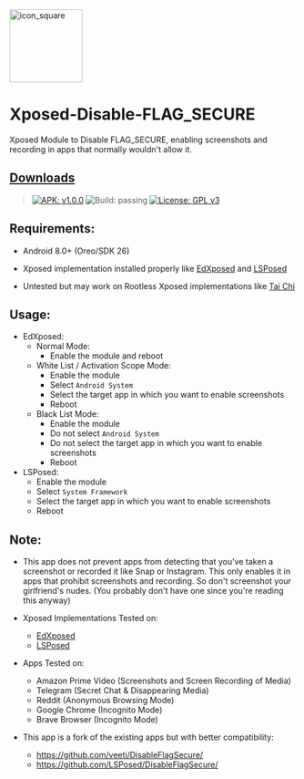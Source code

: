 <img width="128" height="128" src="https://i.imgur.com/MFgAUdY.png" alt="icon_square">

# Xposed-Disable-FLAG_SECURE

Xposed Module to Disable FLAG_SECURE, enabling screenshots and recording in apps that normally wouldn't allow it.

## [Downloads](https://github.com/VarunS2002/Xposed-Disable-FLAG_SECURE/releases/)

>[![APK: v1.0.0](https://img.shields.io/badge/APK-v1.0.0-brightgreen)](https://github.com/VarunS2002/Xposed-Disable-FLAG_SECURE/releases/download/1.0.0/Xposed-Disable-FLAG_SECURE_1.0.0.apk)
![Build: passing](https://img.shields.io/badge/build-passing-brightgreen)
[![License: GPL v3](https://img.shields.io/badge/License-GPLv3-blue.svg)](https://www.gnu.org/licenses/gpl-3.0)

## Requirements:

- Android 8.0+ (Oreo/SDK 26)

- Xposed implementation installed properly like [EdXposed](https://github.com/ElderDrivers/EdXposed/) and [LSPosed](https://github.com/LSPosed/LSPosed/)

- Untested but may work on Rootless Xposed implementations like [Tai Chi](https://github.com/taichi-framework/TaiChi/)

## Usage:

- EdXposed:
  - Normal Mode:
    - Enable the module and reboot
  - White List / Activation Scope Mode:
    - Enable the module
    - Select `Android System`
    - Select the target app in which you want to enable screenshots
    - Reboot
  - Black List Mode:
    - Enable the module
    - Do not select `Android System`
    - Do not select the target app in which you want to enable screenshots
    - Reboot
- LSPosed:
  - Enable the module
  - Select `System Framework`
  - Select the target app in which you want to enable screenshots
  - Reboot

## Note:

- This app does not prevent apps from detecting that you've taken a screenshot or recorded it like Snap or Instagram.
  This only enables it in apps that prohibit screenshots and recording. So don't screenshot your girlfriend's nudes.
  (You probably don't have one since you're reading this anyway)


- Xposed Implementations Tested on:
  - [EdXposed](https://github.com/ElderDrivers/EdXposed/)
  - [LSPosed](https://github.com/LSPosed/LSPosed/)


- Apps Tested on:
  - Amazon Prime Video (Screenshots and Screen Recording of Media)
  - Telegram (Secret Chat & Disappearing Media)
  - Reddit (Anonymous Browsing Mode)
  - Google Chrome (Incognito Mode)
  - Brave Browser (Incognito Mode)


- This app is a fork of the existing apps but with better compatibility:
  - https://github.com/veeti/DisableFlagSecure/
  - https://github.com/LSPosed/DisableFlagSecure/
